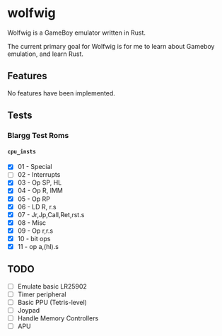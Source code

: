 # wolfwig

Wolfwig is a GameBoy emulator written in Rust.

The current primary goal for Wolfwig is for me to learn about Gameboy emulation, and learn Rust.

## Features

No features have been implemented.

## Tests

### Blargg Test Roms

#### `cpu_insts`

- [x] 01 - Special
- [ ] 02 - Interrupts
- [x] 03 - Op SP, HL
- [x] 04 - Op R, IMM
- [x] 05 - Op RP
- [x] 06 - LD R, r.s
- [x] 07 - Jr,Jp,Call,Ret,rst.s
- [x] 08 - Misc
- [x] 09 - Op r,r.s
- [x] 10 - bit ops
- [x] 11 - op a,(hl).s

## TODO

- [ ] Emulate basic LR25902
- [ ] Timer peripheral
- [ ] Basic PPU (Tetris-level)
- [ ] Joypad
- [ ] Handle Memory Controllers
- [ ] APU
